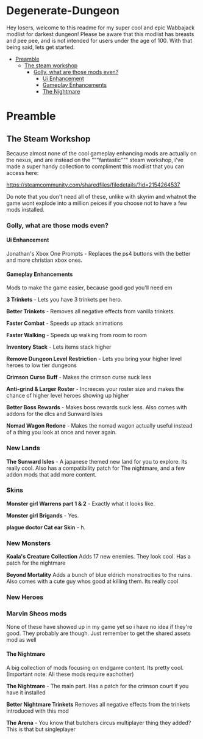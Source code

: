# Degenerate-Dungeon
Hey losers, welcome to this readme for my super cool and epic Wabbajack modlist for darkest dungeon! Please be aware that this modlist has breasts and pee pee, and is not intended for users under the age of 100. With that being said, lets get started.
- [Preamble](#Preamble)
  - [The steam workshop](#The-Steam-Workshop)
    - [Golly, what are those mods even?](#gollygosh)
      - [Ui Enhancement](#ui-enhancement)
      - [Gameplay Enhancements](#Gameplay-Enhancements)
      - [The Nightmare](#the-nightmare)
# Preamble
## The Steam Workshop
Because almost none of the cool gameplay enhancing mods are actually on the nexus, and are instead on the """fantastic""" steam workshop, i've made a super handy collection to compliment this modlist that you can access here:

https://steamcommunity.com/sharedfiles/filedetails/?id=2154264537

Do note that you don't need all of these, unlike with skyrim and whatnot the game wont explode into a million peices if you choose not to have a few mods installed.

### Golly, what are those mods even?
#### Ui Enhancement

Jonathan's Xbox One Prompts - Replaces the ps4 buttons with the better and more christian xbox ones.

#### Gameplay Enhancements

Mods to make the game easier, because good god you'll need em

**3 Trinkets** - Lets you have 3 trinkets per hero.

**Better Trinkets** - Removes all negative effects from vanilla trinkets.

**Faster Combat** - Speeds up attack animations

**Faster Walking** - Speeds up walking from room to room

**Inventory Stack** - Lets items stack higher

**Remove Dungeon Level Restriction** - Lets you bring your higher level heroes to low tier dungeons

**Crimson Curse Buff** - Makes the crimson curse suck less

**Anti-grind & Larger Roster** - Increeces your roster size and makes the chance of higher level heroes showing up higher

**Better Boss Rewards** - Makes boss rewards suck less. Also comes with addons for the dlcs and Sunward Isles

**Nomad Wagon Redone** - Makes the nomad wagon actually useful instead of a thing you look at once and never again.

### New Lands

**The Sunward Isles** - A japanese themed new land for you to explore. Its really cool. Also has a compatibility patch for The nightmare, and a few addon mods that add more content.
### Skins

**Monster girl Warrens part 1 & 2** - Exactly what it looks like.

**Monster girl Brigands** - Yes.

**plague doctor Cat ear Skin** - h.

### New Monsters

**Koala's Creature Collection** Adds 17 new enemies. They look cool. Has a patch for the nightmare

**Beyond Mortality** Adds a bunch of blue eldrich monstrocities to the ruins. Also comes with a cute guy whos good at killing them. Its really cool

### New Heroes

### Marvin Sheos mods
None of these have showed up in my game yet so i have no idea if they're good. They probably are though. Just remember to get the shared assets mod as well

#### The Nightmare

A big collection of mods focusing on endgame content. Its pretty cool. (Important note: All these mods require eachother)

**The Nightmare** - The main part. Has a patch for the crimson court if you have it installed

**Better Nightmare Trinkets** Removes all negative effects from the trinkets introduced with this mod

**The Arena** - You know that butchers circus multiplayer thing they added? This is that but singleplayer



